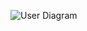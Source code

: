 
![User Diagram](https://user-images.githubusercontent.com/94219350/143078786-1f7a629b-8370-45a6-85dc-ababc195c065.jpg)
